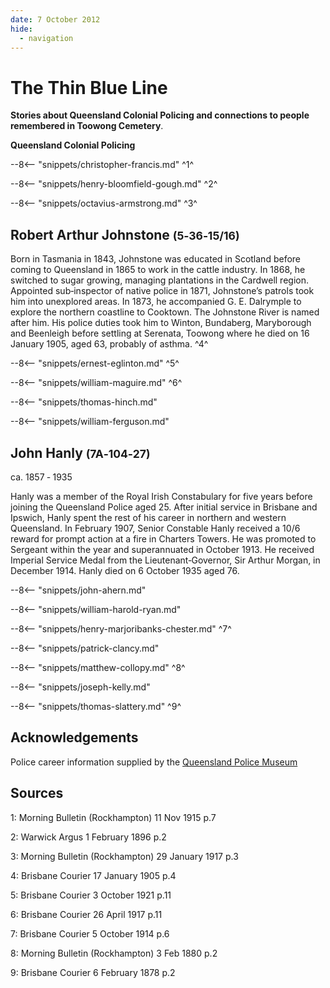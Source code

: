 ```yaml
---
date: 7 October 2012
hide:
  - navigation
---
```


# The Thin Blue Line  

**Stories about Queensland Colonial Policing and connections to people remembered in Toowong Cemetery**.

**Queensland Colonial Policing**

--8<-- "snippets/christopher-francis.md"
^1^

--8<-- "snippets/henry-bloomfield-gough.md"
^2^

--8<-- "snippets/octavius-armstrong.md"
^3^

## Robert Arthur Johnstone <small>(5‑36‑15/16)</small> 

Born in Tasmania in 1843, Johnstone was educated in Scotland before coming to Queensland in 1865 to work in the cattle industry. In 1868, he switched to sugar growing, managing plantations in the Cardwell region. Appointed sub‑inspector of native police in 1871, Johnstone’s patrols took him into unexplored areas. In 1873, he accompanied G. E. Dalrymple to explore the northern coastline to Cooktown. The Johnstone River is named after him. His police duties took him to Winton, Bundaberg, Maryborough and Beenleigh before settling at Serenata, Toowong where he died on 16 January 1905, aged 63, probably of asthma.
^4^

--8<-- "snippets/ernest-eglinton.md"
^5^

--8<-- "snippets/william-maguire.md"
^6^

--8<-- "snippets/thomas-hinch.md"

--8<-- "snippets/william-ferguson.md"

## John Hanly <small>(7A‑104‑27)</small>

ca. 1857 ‑ 1935

Hanly was a member of the Royal Irish Constabulary for five years before joining the Queensland Police aged 25. After initial service in Brisbane and Ipswich, Hanly spent the rest of his career in northern and western Queensland. In February 1907, Senior Constable Hanly received a 10/6 reward for prompt action at a fire in Charters Towers. He was promoted to Sergeant within the year and superannuated in October 1913. He received Imperial Service Medal from the Lieutenant‑Governor, Sir Arthur Morgan, in December 1914. Hanly died on 6 October 1935 aged 76.

--8<-- "snippets/john-ahern.md"

--8<-- "snippets/william-harold-ryan.md"

--8<-- "snippets/henry-marjoribanks-chester.md"
^7^

--8<-- "snippets/patrick-clancy.md"

--8<-- "snippets/matthew-collopy.md"
^8^

--8<-- "snippets/joseph-kelly.md"

--8<-- "snippets/thomas-slattery.md"
^9^

## Acknowledgements

Police career information supplied by the [Queensland Police Museum](https://www.police.qld.gov.au/museum)

## Sources

1: Morning Bulletin (Rockhampton) 11 Nov 1915 p.7

2: Warwick Argus 1 February 1896 p.2

3: Morning Bulletin (Rockhampton) 29 January 1917 p.3

4: Brisbane Courier 17 January 1905 p.4

5: Brisbane Courier 3 October 1921 p.11

6: Brisbane Courier 26 April 1917 p.11

7: Brisbane Courier 5 October 1914 p.6

8: Morning Bulletin (Rockhampton) 3 Feb 1880 p.2

9: Brisbane Courier 6 February 1878 p.2

<!--
<div class="noprint" markdown="1">
## Brochure

[Download the PDF of this walk](../assets/guides/thin-blue-line.pdf), print it, and fold it in half to make an A5 booklet. 
</div>
-->
